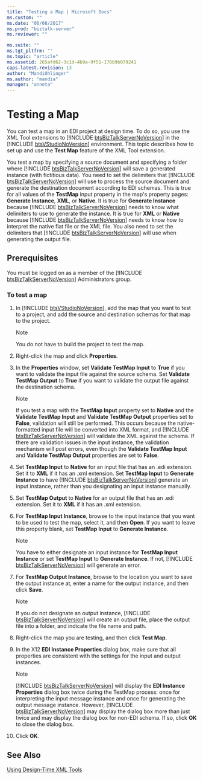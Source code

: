 ```yaml
---
title: "Testing a Map | Microsoft Docs"
ms.custom: ""
ms.date: "06/08/2017"
ms.prod: "biztalk-server"
ms.reviewer: ""

ms.suite: ""
ms.tgt_pltfrm: ""
ms.topic: "article"
ms.assetid: 265afd62-3c1d-4b9a-9f51-176b9b079241
caps.latest.revision: 13
author: "MandiOhlinger"
ms.author: "mandia"
manager: "anneta"
---
```

# Testing a Map
You can test a map in an EDI project at design time. To do so, you use the XML Tool extensions to [!INCLUDE [btsBizTalkServerNoVersion](../includes/btsbiztalkservernoversion-md.md)] in the [!INCLUDE [btsVStudioNoVersion](../includes/btsvstudionoversion-md.md)] environment. This topic describes how to set up and use the <strong>Test Map</strong> feature of the XML Tool extension.  
  
 You test a map by specifying a source document and specifying a folder where [!INCLUDE [btsBizTalkServerNoVersion](../includes/btsbiztalkservernoversion-md.md)] will save a generated instance (with fictitious data). You need to set the delimiters that [!INCLUDE [btsBizTalkServerNoVersion](../includes/btsbiztalkservernoversion-md.md)] will use to process the source document and generate the destination document according to EDI schemas. This is true for all values of the <strong>TestMap</strong> input property in the map's property pages: <strong>Generate Instance</strong>, <strong>XML</strong>, or <strong>Native</strong>. It is true for <strong>Generate Instance</strong> because [!INCLUDE [btsBizTalkServerNoVersion](../includes/btsbiztalkservernoversion-md.md)] needs to know what delimiters to use to generate the instance. It is true for <strong>XML</strong> or <strong>Native</strong> because [!INCLUDE [btsBizTalkServerNoVersion](../includes/btsbiztalkservernoversion-md.md)] needs to know how to interpret the native flat file or the XML file. You also need to set the delimiters that [!INCLUDE [btsBizTalkServerNoVersion](../includes/btsbiztalkservernoversion-md.md)] will use when generating the output file.  
  
## Prerequisites  
 You must be logged on as a member of the [!INCLUDE [btsBizTalkServerNoVersion](../includes/btsbiztalkservernoversion-md.md)] Administrators group.  
  
### To test a map  
  
1. In [!INCLUDE [btsVStudioNoVersion](../includes/btsvstudionoversion-md.md)], add the map that you want to test to a project, and add the source and destination schemas for that map to the project.  
  
   > [!NOTE]
   >  You do not have to build the project to test the map.  
  
2. Right-click the map and click **Properties**.  
  
3. In the **Properties** window, set **Validate TestMap Input** to **True** if you want to validate the input file against the source schema. Set **Validate TestMap Output** to **True** if you want to validate the output file against the destination schema.  
  
   > [!NOTE]
   >  If you test a map with the <strong>TestMap Input</strong> property set to <strong>Native</strong> and the <strong>Validate TestMap Input</strong> and <strong>Validate TestMap Output</strong> properties set to <strong>False</strong>, validation will still be performed. This occurs because the native-formatted input file will be converted into XML format, and [!INCLUDE [btsBizTalkServerNoVersion](../includes/btsbiztalkservernoversion-md.md)] will validate the XML against the schema. If there are validation issues in the input instance, the validation mechanism will post errors, even though the <strong>Validate TestMap Input</strong> and <strong>Validate TestMap Output</strong> properties are set to <strong>False</strong>.  
  
4. Set <strong>TestMap Input</strong> to <strong>Native</strong> for an input file that has an .edi extension. Set it to <strong>XML</strong> if it has an .xml extension. Set <strong>TestMap Input</strong> to <strong>Generate Instance</strong> to have [!INCLUDE [btsBizTalkServerNoVersion](../includes/btsbiztalkservernoversion-md.md)] generate an input instance, rather than you designating an input instance manually.  
  
5. Set **TestMap Output** to **Native** for an output file that has an .edi extension. Set it to **XML** if it has an .xml extension.  
  
6. For **TestMap Input Instance**, browse to the input instance that you want to be used to test the map, select it, and then **Open**. If you want to leave this property blank, set **TestMap Input** to **Generate Instance**.  
  
   > [!NOTE]
   >  You have to either designate an input instance for <strong>TestMap Input Instance</strong> or set <strong>TestMap Input</strong> to <strong>Generate Instance</strong>. If not, [!INCLUDE [btsBizTalkServerNoVersion](../includes/btsbiztalkservernoversion-md.md)] will generate an error.  
  
7. For **TestMap Output Instance**, browse to the location you want to save the output instance at, enter a name for the output instance, and then click **Save**.  
  
   > [!NOTE]
   >  If you do not designate an output instance, [!INCLUDE [btsBizTalkServerNoVersion](../includes/btsbiztalkservernoversion-md.md)] will create an output file, place the output file into a folder, and indicate the file name and path.  
  
8. Right-click the map you are testing, and then click **Test Map**.  
  
9. In the X12 **EDI Instance Properties** dialog box, make sure that all properties are consistent with the settings for the input and output instances.  
  
   > [!NOTE]
   >  [!INCLUDE [btsBizTalkServerNoVersion](../includes/btsbiztalkservernoversion-md.md)] will display the <strong>EDI Instance Properties</strong> dialog box twice during the TestMap process: once for interpreting the input message instance and once for generating the output message instance. However, [!INCLUDE [btsBizTalkServerNoVersion](../includes/btsbiztalkservernoversion-md.md)] may display the dialog box more than just twice and may display the dialog box for non-EDI schema. If so, click <strong>OK</strong> to close the dialog box.  
  
10. Click **OK**.  
  
## See Also  
 [Using Design-Time XML Tools](../core/using-design-time-xml-tools.md)